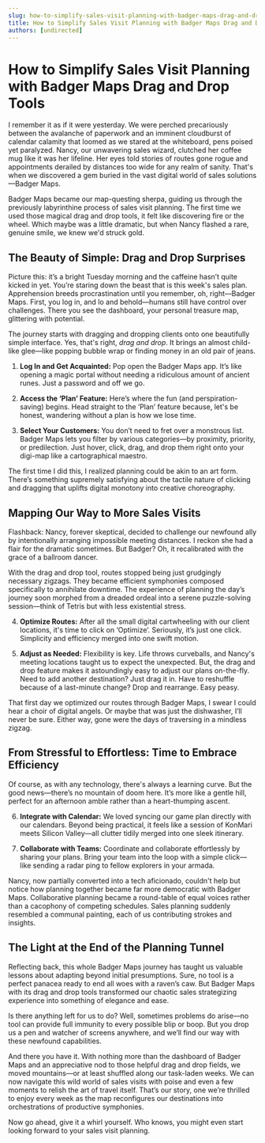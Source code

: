 ```yaml
---
slug: how-to-simplify-sales-visit-planning-with-badger-maps-drag-and-drop-tools
title: How to Simplify Sales Visit Planning with Badger Maps Drag and Drop Tools
authors: [undirected]
---
```



# How to Simplify Sales Visit Planning with Badger Maps Drag and Drop Tools

I remember it as if it were yesterday. We were perched precariously between the avalanche of paperwork and an imminent cloudburst of calendar calamity that loomed as we stared at the whiteboard, pens poised yet paralyzed. Nancy, our unwavering sales wizard, clutched her coffee mug like it was her lifeline. Her eyes told stories of routes gone rogue and appointments derailed by distances too wide for any realm of sanity. That's when we discovered a gem buried in the vast digital world of sales solutions—Badger Maps.

Badger Maps became our map-questing sherpa, guiding us through the previously labyrinthine process of sales visit planning. The first time we used those magical drag and drop tools, it felt like discovering fire or the wheel. Which maybe was a little dramatic, but when Nancy flashed a rare, genuine smile, we knew we'd struck gold. 

## The Beauty of Simple: Drag and Drop Surprises

Picture this: it’s a bright Tuesday morning and the caffeine hasn’t quite kicked in yet. You’re staring down the beast that is this week's sales plan. Apprehension breeds procrastination until you remember, oh, right—Badger Maps. First, you log in, and lo and behold—humans still have control over challenges. There you see the dashboard, your personal treasure map, glittering with potential.

The journey starts with dragging and dropping clients onto one beautifully simple interface. Yes, that's right, *drag and drop*. It brings an almost child-like glee—like popping bubble wrap or finding money in an old pair of jeans.

1. **Log In and Get Acquainted:** Pop open the Badger Maps app. It’s like opening a magic portal without needing a ridiculous amount of ancient runes. Just a password and off we go.
   
2. **Access the ‘Plan’ Feature:** Here’s where the fun (and perspiration-saving) begins. Head straight to the ‘Plan’ feature because, let's be honest, wandering without a plan is how we lose time. 

3. **Select Your Customers:** You don’t need to fret over a monstrous list. Badger Maps lets you filter by various categories—by proximity, priority, or predilection. Just hover, click, drag, and drop them right onto your digi-map like a cartographical maestro.

The first time I did this, I realized planning could be akin to an art form. There’s something supremely satisfying about the tactile nature of clicking and dragging that uplifts digital monotony into creative choreography.

## Mapping Our Way to More Sales Visits

Flashback: Nancy, forever skeptical, decided to challenge our newfound ally by intentionally arranging impossible meeting distances. I reckon she had a flair for the dramatic sometimes. But Badger? Oh, it recalibrated with the grace of a ballroom dancer.

With the drag and drop tool, routes stopped being just grudgingly necessary zigzags. They became efficient symphonies composed specifically to annihilate downtime. The experience of planning the day’s journey soon morphed from a dreaded ordeal into a serene puzzle-solving session—think of Tetris but with less existential stress.

4. **Optimize Routes:** After all the small digital cartwheeling with our client locations, it's time to click on ‘Optimize’. Seriously, it’s just one click. Simplicity and efficiency merged into one swift motion.
   
5. **Adjust as Needed:** Flexibility is key. Life throws curveballs, and Nancy's meeting locations taught us to expect the unexpected. But, the drag and drop feature makes it astoundingly easy to adjust our plans on-the-fly. Need to add another destination? Just drag it in. Have to reshuffle because of a last-minute change? Drop and rearrange. Easy peasy.

That first day we optimized our routes through Badger Maps, I swear I could hear a choir of digital angels. Or maybe that was just the dishwasher, I’ll never be sure. Either way, gone were the days of traversing in a mindless zigzag.

## From Stressful to Effortless: Time to Embrace Efficiency

Of course, as with any technology, there's always a learning curve. But the good news—there’s no mountain of doom here. It’s more like a gentle hill, perfect for an afternoon amble rather than a heart-thumping ascent.

6. **Integrate with Calendar:** We loved syncing our game plan directly with our calendars. Beyond being practical, it feels like a session of KonMari meets Silicon Valley—all clutter tidily merged into one sleek itinerary.

7. **Collaborate with Teams:** Coordinate and collaborate effortlessly by sharing your plans. Bring your team into the loop with a simple click—like sending a radar ping to fellow explorers in your armada.

Nancy, now partially converted into a tech aficionado, couldn't help but notice how planning together became far more democratic with Badger Maps. Collaborative planning became a round-table of equal voices rather than a cacophony of competing schedules. Sales planning suddenly resembled a communal painting, each of us contributing strokes and insights.

## The Light at the End of the Planning Tunnel

Reflecting back, this whole Badger Maps journey has taught us valuable lessons about adapting beyond initial presumptions. Sure, no tool is a perfect panacea ready to end all woes with a raven’s caw. But Badger Maps with its drag and drop tools transformed our chaotic sales strategizing experience into something of elegance and ease.

Is there anything left for us to do? Well, sometimes problems do arise—no tool can provide full immunity to every possible blip or boop. But you drop us a pen and watcher of screens anywhere, and we’ll find our way with these newfound capabilities.

And there you have it. With nothing more than the dashboard of Badger Maps and an appreciative nod to those helpful drag and drop fields, we moved mountains—or at least shuffled along our task-laden weeks. We can now navigate this wild world of sales visits with poise and even a few moments to relish the art of travel itself. That’s our story, one we’re thrilled to enjoy every week as the map reconfigures our destinations into orchestrations of productive symphonies.

Now go ahead, give it a whirl yourself. Who knows, you might even start looking forward to your sales visit planning.